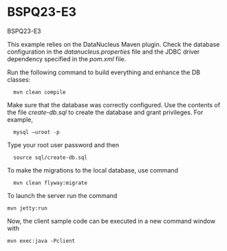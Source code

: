 # BSPQ23-E3
BSPQ23-E3

This example relies on the DataNucleus Maven plugin. Check the database configuration in the *datanucleus.properties* file and the JDBC driver dependency specified in the *pom.xml* file.

Run the following command to build everything and enhance the DB classes:

      mvn clean compile

Make sure that the database was correctly configured. Use the contents of the file *create-db.sql* to create the database and grant privileges. For example,

      mysql –uroot -p 
      
Type your root user password and then

      source sql/create-db.sql

To make the migrations to the local database, use command

      mvn clean flyway:migrate

To launch the server run the command

    mvn jetty:run

Now, the client sample code can be executed in a new command window with

    mvn exec:java -Pclient
